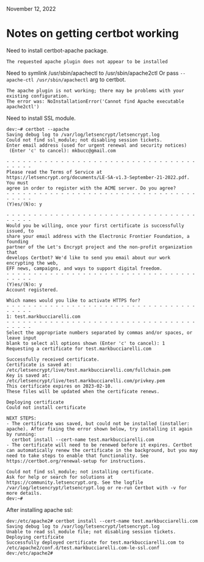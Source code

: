 November 12, 2022

Notes on getting certbot working
=================================


Need to install certbot-apache package.

    The requested apache plugin does not appear to be installed


Need to symlink /usr/sbin/apachectl to /usr/sbin/apache2ctl
Or pass `--apache-ctl /usr/sbin/apachectl` arg to certbot.

    The apache plugin is not working; there may be problems with your existing configuration.
    The error was: NoInstallationError('Cannot find Apache executable apache2ctl')

Need to install SSL module.


    dev:~# certbot --apache
    Saving debug log to /var/log/letsencrypt/letsencrypt.log
    Could not find ssl_module; not disabling session tickets.
    Enter email address (used for urgent renewal and security notices)
     (Enter 'c' to cancel): mkbucc@gmail.com
    
    - - - - - - - - - - - - - - - - - - - - - - - - - - - - - - - - - - - - - - - -
    Please read the Terms of Service at
    https://letsencrypt.org/documents/LE-SA-v1.3-September-21-2022.pdf. You must
    agree in order to register with the ACME server. Do you agree?
    - - - - - - - - - - - - - - - - - - - - - - - - - - - - - - - - - - - - - - - -
    (Y)es/(N)o: y
    
    - - - - - - - - - - - - - - - - - - - - - - - - - - - - - - - - - - - - - - - -
    Would you be willing, once your first certificate is successfully issued, to
    share your email address with the Electronic Frontier Foundation, a founding
    partner of the Let's Encrypt project and the non-profit organization that
    develops Certbot? We'd like to send you email about our work encrypting the web,
    EFF news, campaigns, and ways to support digital freedom.
    - - - - - - - - - - - - - - - - - - - - - - - - - - - - - - - - - - - - - - - -
    (Y)es/(N)o: y
    Account registered.
    
    Which names would you like to activate HTTPS for?
    - - - - - - - - - - - - - - - - - - - - - - - - - - - - - - - - - - - - - - - -
    1: test.markbucciarelli.com
    - - - - - - - - - - - - - - - - - - - - - - - - - - - - - - - - - - - - - - - -
    Select the appropriate numbers separated by commas and/or spaces, or leave input
    blank to select all options shown (Enter 'c' to cancel): 1
    Requesting a certificate for test.markbucciarelli.com
    
    Successfully received certificate.
    Certificate is saved at: /etc/letsencrypt/live/test.markbucciarelli.com/fullchain.pem
    Key is saved at:         /etc/letsencrypt/live/test.markbucciarelli.com/privkey.pem
    This certificate expires on 2023-02-10.
    These files will be updated when the certificate renews.
    
    Deploying certificate
    Could not install certificate
    
    NEXT STEPS:
    - The certificate was saved, but could not be installed (installer: apache). After fixing the error shown below, try installing it again by running:
      certbot install --cert-name test.markbucciarelli.com
    - The certificate will need to be renewed before it expires. Certbot can automatically renew the certificate in the background, but you may need to take steps to enable that functionality. See https://certbot.org/renewal-setup for instructions.
    
    Could not find ssl_module; not installing certificate.
    Ask for help or search for solutions at https://community.letsencrypt.org. See the logfile /var/log/letsencrypt/letsencrypt.log or re-run Certbot with -v for more details.
    dev:~# 



After installing apache ssl:


    dev:/etc/apache2# certbot install --cert-name test.markbucciarelli.com
    Saving debug log to /var/log/letsencrypt/letsencrypt.log
    Unable to read ssl_module file; not disabling session tickets.
    Deploying certificate
    Successfully deployed certificate for test.markbucciarelli.com to /etc/apache2/conf.d/test.markbucciarelli.com-le-ssl.conf
    dev:/etc/apache2# 
